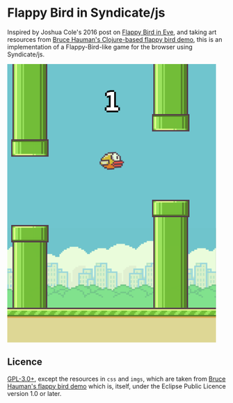 # Flappy Bird in Syndicate/js

Inspired by Joshua Cole's 2016 post on
[Flappy Bird in Eve](http://incidentalcomplexity.com/2016/08/23/flappy-eve/),
and taking art resources from
[Bruce Hauman's Clojure-based flappy bird demo](https://github.com/bhauman/flappy-bird-demo),
this is an implementation of a Flappy-Bird-like game for the browser
using Syndicate/js.

![Screenshot](screenshot.png)

## Licence

[GPL-3.0+](gpl-3.0.txt), except the resources in `css` and `imgs`, which are taken
from [Bruce Hauman's flappy bird demo](https://github.com/bhauman/flappy-bird-demo)
which is, itself, under the Eclipse Public Licence version 1.0 or later.
